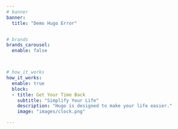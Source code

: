 ```yaml
---
# banner
banner:
  title: "Demo Hugo Error"


# brands
brands_carousel:
  enable: false



# how_it_works
how_it_works:   
  enable: true
  block:
  - title: Get Your Time Back
    subtitle: "Simplify Your Life"
    description: "Hugo is designed to make your life easier."
    image: "images/clock.png"

---
```

